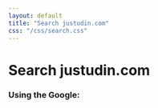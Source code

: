 ```yaml
---
layout: default
title: "Search justudin.com"
css: "/css/search.css"
---
```


# Search justudin.com

### Using the Google:

<div id="google-custom-search">
<script>
  (function() {
    var cx = '007679174842816076976:znvoampf6qc';
    var gcse = document.createElement('script');
    gcse.type = 'text/javascript';
    gcse.async = true;
    gcse.src = 'https://cse.google.com/cse.js?cx=' + cx;
    var s = document.getElementsByTagName('script')[0];
    s.parentNode.insertBefore(gcse, s);
  })();
</script>
<gcse:searchbox></gcse:searchbox>
<gcse:searchresults></gcse:searchresults>
</div>
